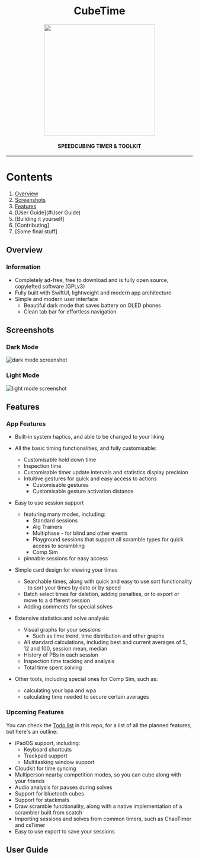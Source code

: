 <h1 align="center">CubeTime</h1>

<p align="center">
  <img src="https://user-images.githubusercontent.com/65262710/146141635-06fff458-003e-45af-b7ee-6860d7b4ea72.png"
       width="300"
       height="300">
</p>

<h4 align="center">SPEEDCUBING TIMER & TOOLKIT</h4>

---

# Contents
1. [Overview](#Overview)
2. [Screenshots](#Screenshots)
3. [Features](#Features)
4. [User Guide](#User Guide)
5. [Building it yourself]
6. [Contributing]
7. [Some final stuff]

## Overview

### Information
 - Completely ad-free, free to download and is fully open source, copylefted software (GPLv3)
 - Fully built with SwiftUI, lightweight and modern app architecture
 - Simple and modern user interface
   * Beautiful dark mode that saves battery on OLED phones
   * Clean tab bar for effortless navigation

## Screenshots
### Dark Mode
![dark mode screenshot](https://user-images.githubusercontent.com/65262710/146157963-54d03464-625d-4dfe-a411-d36af00e3484.png)

### Light Mode
![light mode screenshot](https://user-images.githubusercontent.com/65262710/146157994-ee501ac8-1c26-424b-9826-34cb8f1727f9.png)

## Features
### App Features
- Built-in system haptics, and able to be changed to your liking


- All the basic timing functionalities, and fully customisable:
   * Customisable hold down time
   * Inspection time
   * Customisable timer update intervals and statistics display precision
   * Intuitive gestures for quick and easy access to actions
     * Customisable gestures
     * Customisable gesture activation distance


- Easy to use session support
  * featuring many modes, including:
    * Standard sessions
    * Alg Trainers
    * Multiphase - for blind and other events
    * Playground sessions that support all scramble types for quick access to scrambling
    * Comp Sim
  * pinnable sessions for easy access


- Simple card design for viewing your times
  * Searchable times, along with quick and easy to use sort functionality - to sort your times by date or by speed
  * Batch select times for deletion, adding penalties, or to export or move to a different session
  * Adding comments for special solves


- Extensive statistics and solve analysis:
  * Visual graphs for your sessions
    * Such as time trend, time distribution and other graphs
  * All standard calculations, including best and current averages of 5, 12 and 100, session mean, median
  * History of PBs in each session
  * Inspection time tracking and analysis
  * Total time spent solving


- Other tools, including special ones for Comp Sim, such as:
  * calculating your bpa and wpa
  * calculating time needed to secure certain averages

  
   
### Upcoming Features

You can check the [Todo list](projects/1) in this repo, for a list of all the planned features, but here's an outline:
- iPadOS support, including:
  * Keyboard shortcuts
  * Trackpad support
  * Multitasking window support
- Cloudkit for time syncing
- Multiperson nearby competition modes, so you can cube along with your friends
- Audio analysis for pauses during solves
- Support for bluetooth cubes
- Support for stackmats
- Draw scramble functionality, along with a native implementation of a scrambler built from scatch
- Importing sessions and solves from common timers, such as ChaoTimer and csTimer
- Easy to use export to save your sessions


## User Guide


